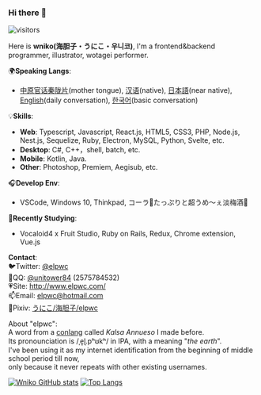 ### Hi there 👋  

![visitors](https://visitor-badge.glitch.me/badge?page_id=elpwc.elpwc&left_color=black&right_color=black)

Here is **wniko(海胆子・うにこ・우니코)**, I'm a frontend&backend programmer, illustrator, wotagei performer.  

🌍**Speaking Langs**:  
- [中原官话秦陇片](https://en.wikipedia.org/wiki/Central_Plains_Mandarin)(mother tongue), [汉语]()(native), [日本語]()(near native), [English]()(daily conversation), [한국어]()(basic conversation)

💡**Skills**:   
- **Web**: Typescript, Javascript, React.js, HTML5, CSS3, PHP, Node.js, Nest.js, Sequelize, Ruby, Electron, MySQL, Python, Svelte, etc.  
- **Desktop**: C#, C++，shell, batch, etc.  
- **Mobile**: Kotlin, Java.  
- **Other**: Photoshop, Premiem, Aegisub, etc.  
  
🎧**Develop Env**:  
- VSCode, Windows 10, Thinkpad, コーラ🥤たっぷりと超うめ～ぇ淡梅酒🍶  
  
🎈**Recently Studying**:  
- Vocaloid4 x Fruit Studio, Ruby on Rails, Redux, Chrome extension, Vue.js
  
**Contact**:  
🐦Twitter: [@elpwc](https://twitter.com/elpwc)  
🐧QQ: [@unitower84](https://user.qzone.qq.com/2575784532/main) (2575784532)  
💗Site: <http://www.elpwc.com/>  
📫Email: elpwc@hotmail.com  
🎨Pixiv: [うにこ/海胆子/elpwc](https://www.pixiv.net/users/18240502)  
  
About "elpwc":  
A word from a [conlang](https://en.wikipedia.org/wiki/Constructed_language) called *Kalsa Annueso* I made before.  
Its pronounciation is /ˌe̝ɭ.pʰʊkʰ/ in IPA, with a meaning "*the earth*".  
I've been using it as my internet identification from the beginning of middle school period till now,  
only because it never repeats with other existing usernames.  

[![Wniko GitHub stats](https://github-readme-stats.vercel.app/api?username=elpwc&show_icons=true&count_private=true)](https://github.com/anuraghazra/github-readme-stats)
[![Top Langs](https://github-readme-stats.vercel.app/api/top-langs/?username=elpwc&layout=compact)](https://github.com/anuraghazra/github-readme-stats)
